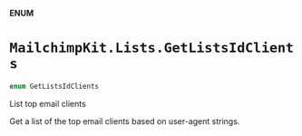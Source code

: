 **ENUM**

# `MailchimpKit.Lists.GetListsIdClients`

```swift
enum GetListsIdClients
```

List top email clients

Get a list of the top email clients based on user-agent strings.
